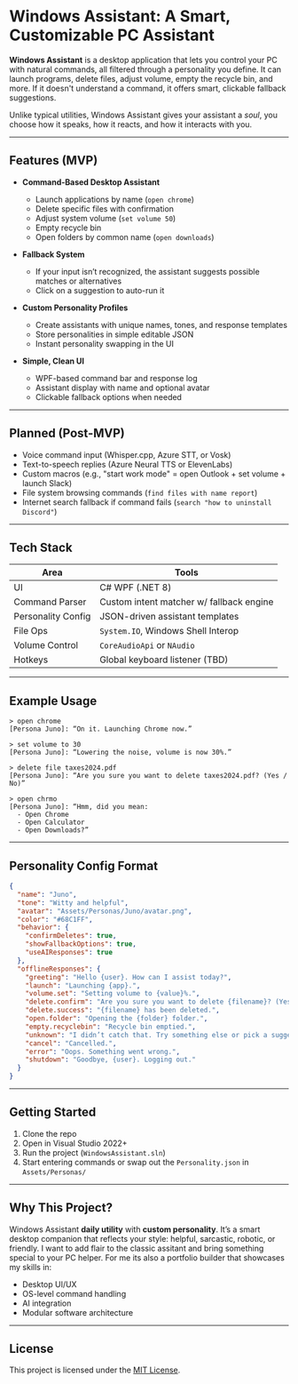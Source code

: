 # Windows Assistant: A Smart, Customizable PC Assistant

**Windows Assistant** is a desktop application that lets you control your PC with natural commands, all filtered through a personality you define. It can launch programs, delete files, adjust volume, empty the recycle bin, and more. If it doesn't understand a command, it offers smart, clickable fallback suggestions.

Unlike typical utilities, Windows Assistant gives your assistant a *soul*, you choose how it speaks, how it reacts, and how it interacts with you.

---

## Features (MVP)

- **Command-Based Desktop Assistant**
  - Launch applications by name (`open chrome`)
  - Delete specific files with confirmation
  - Adjust system volume (`set volume 50`)
  - Empty recycle bin
  - Open folders by common name (`open downloads`)

- **Fallback System**
  - If your input isn’t recognized, the assistant suggests possible matches or alternatives
  - Click on a suggestion to auto-run it

- **Custom Personality Profiles**
  - Create assistants with unique names, tones, and response templates
  - Store personalities in simple editable JSON
  - Instant personality swapping in the UI

- **Simple, Clean UI**
  - WPF-based command bar and response log
  - Assistant display with name and optional avatar
  - Clickable fallback options when needed

---

## Planned (Post-MVP)

- Voice command input (Whisper.cpp, Azure STT, or Vosk)
- Text-to-speech replies (Azure Neural TTS or ElevenLabs)
- Custom macros (e.g., "start work mode" = open Outlook + set volume + launch Slack)
- File system browsing commands (`find files with name report`)
- Internet search fallback if command fails (`search "how to uninstall Discord"`)

---

## Tech Stack

| Area | Tools |
|------|-------|
| UI | C# WPF (.NET 8) |
| Command Parser | Custom intent matcher w/ fallback engine |
| Personality Config | JSON-driven assistant templates |
| File Ops | `System.IO`, Windows Shell Interop |
| Volume Control | `CoreAudioApi` or `NAudio` |
| Hotkeys | Global keyboard listener (TBD) |

---

## Example Usage

```
> open chrome  
[Persona Juno]: “On it. Launching Chrome now.”

> set volume to 30  
[Persona Juno]: “Lowering the noise, volume is now 30%.”

> delete file taxes2024.pdf  
[Persona Juno]: “Are you sure you want to delete taxes2024.pdf? (Yes / No)”

> open chrmo  
[Persona Juno]: “Hmm, did you mean:
  - Open Chrome
  - Open Calculator
  - Open Downloads?”
```

---

## Personality Config Format

```json
{
  "name": "Juno",
  "tone": "Witty and helpful",
  "avatar": "Assets/Personas/Juno/avatar.png",
  "color": "#68C1FF",
  "behavior": {
    "confirmDeletes": true,
    "showFallbackOptions": true,
    "useAIResponses": true
  },
  "offlineResponses": {
    "greeting": "Hello {user}. How can I assist today?",
    "launch": "Launching {app}.",
    "volume.set": "Setting volume to {value}%.",
    "delete.confirm": "Are you sure you want to delete {filename}? (Yes / No)",
    "delete.success": "{filename} has been deleted.",
    "open.folder": "Opening the {folder} folder.",
    "empty.recyclebin": "Recycle bin emptied.",
    "unknown": "I didn’t catch that. Try something else or pick a suggestion.",
    "cancel": "Cancelled.",
    "error": "Oops. Something went wrong.",
    "shutdown": "Goodbye, {user}. Logging out."
  }
}
```

---

## Getting Started

1. Clone the repo
2. Open in Visual Studio 2022+
3. Run the project (`WindowsAssistant.sln`)
4. Start entering commands or swap out the `Personality.json` in `Assets/Personas/`

---

## Why This Project?

Windows Assistant **daily utility** with **custom personality**. It’s a smart desktop companion that reflects your style: helpful, sarcastic, robotic, or friendly. I want to add flair to the classic assitant and bring something special to your PC helper. For me its also a portfolio builder that showcases my skills in:
- Desktop UI/UX
- OS-level command handling
- AI integration
- Modular software architecture

---

## License

This project is licensed under the [MIT License](https://opensource.org/licenses/MIT).
